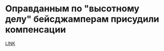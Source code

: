# Оправданным по "высотному делу" бейсджамперам присудили компенсации



[LINK](https://varlamov.ru/1955215.html)